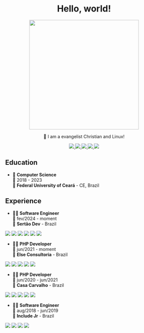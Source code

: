 <h1 align="center">Hello, world!</h1>

<p align="center">
  <a href="#">
    <img src="https://github-readme-stats.vercel.app/api?username=henriquelopeslima&show_icons=true&count_private=true&theme=dark" width="350">
  </a>
</p>

<p align="center">
  📖 I am a evangelist Christian and Linux!
</p>

<p align="center">
    <a href="https://github.com/henriquelopeslima">
        <img src="https://img.shields.io/badge/-Github-000?style=flat-square&logo=Github&logoColor=white&link=https://github.com/henriquelopeslima">
    </a>
    <a href="https://www.linkedin.com/in/henrique-lopes-lima/">
        <img src="https://img.shields.io/badge/-LinkedIn-blue?style=flat-square&logo=Linkedin&logoColor=white&link=https://www.linkedin.com/in/henriquelopeslima/">
    </a>
    <a href="mailto:henriquelopeslima.hll@gmail.com">
        <img src="https://img.shields.io/badge/-Gmail-c14438?style=flat-square&logo=Gmail&logoColor=white&link=mailto:henriquelopeslima@gmail.com">
    </a>
    <a href="https://medium.com/@henriquelopeslima">
        <img src="https://img.shields.io/badge/-Medium-134544?style=flat-square&labelColor=134544&logo=medium&logoColor=white&link=https://www.medium.com/@henriquelopeslima">
    </a>
    <a href="https://twitter.com/h3nr1qu3l1m4">
        <imm src="https://img.shields.io/badge/-Twitter-1ca0f1?style=flat-square&labelColor=1ca0f1&logo=twitter&logoColor=white&link=https://twitter.com/h3nr1qu3l1m4">
    </a>
    <a href="https://www.instagram.com/henriquelopeslima/">
        <img src="https://img.shields.io/badge/-Instagram-C13584?style=flat-square&labelColor=C13584&logo=instagram&logoColor=white&link=https://www.instagram.com/henriquelopeslima/">
    </a>
</p>


## Education

- 📖 **Computer Science**\
📆 2018 - 2023\
📍 **Federal University of Ceará** - CE, Brazil

## Experience


- 👨‍💻 **Software Engineer**\
📆 fev/2024 - moment\
📍 **Sertão Dev** - Brazil

<p>
<img src="https://img.shields.io/badge/PHP-777BB4?style=flat-square&logo=php&logoColor=white"/>
<img src="https://img.shields.io/badge/Symfony-000000?style=flat-square&logo=Symfony&logoColor=white"/>
<img src="https://img.shields.io/badge/Docker-3498DB?style=flat-square&logo=docker&logoColor=white"/>
<img src="https://img.shields.io/badge/PostgreSQL-316192?style=flat-square&logo=postgresql&logoColor=white"/>
<img src="https://img.shields.io/badge/MongoDB-4EA94B?style=flat-square&logo=gitlab&logoColor=white"/>
<img src="https://img.shields.io/badge/Github-181717?style=flat-square&logo=github&logoColor=white" />

</p>    

- 👨‍💻 **PHP Developer**\
📆 jun/2021 - moment\
📍 **Else Consultoria** - Brazil

<p>
<img src="https://img.shields.io/badge/PHP-777BB4?style=flat-square&logo=php&logoColor=white"/>
<img src="https://img.shields.io/badge/Symfony-000000?style=flat-square&logo=Symfony&logoColor=white"/>
<img src="https://img.shields.io/badge/Docker-3498DB?style=flat-square&logo=docker&logoColor=white"/>
<img src="https://img.shields.io/badge/PostgreSQL-316192?style=flat-square&logo=postgresql&logoColor=white"/>
<img src="https://img.shields.io/badge/GitLab-330F63?style=flat-square&logo=gitlab&logoColor=white"/>
</p>    

- 👨‍💻 **PHP Developer**\
📆 jun/2020 - jun/2021\
📍 **Casa Carvalho** - Brazil

<p>
<img src="https://img.shields.io/badge/PHP-777BB4?style=flat-square&logo=php&logoColor=white"/>
<img src="https://img.shields.io/badge/Laravel-FF2D20?style=flat-square&logo=laravel&logoColor=white"/>
<img src="https://img.shields.io/badge/Codeigniter-EF4223?style=flat-square&logo=codeigniter&logoColor=white"/>
<img src="https://img.shields.io/badge/Figma-F24E1E?style=flat-square&logo=figma&logoColor=white"/>
<img src="https://img.shields.io/badge/Vue.js-35495E?style=flat-squar&logo=vuedotjs&logoColor=4FC08D"/>
</p>    


- 👨‍💻 **Software Engineer**\
📆 aug/2018 - jun/2019\
📍 **Include Jr** - Brazil

<p>
<img src="https://img.shields.io/badge/html5-E34F26?style=flat-square&logo=html5&logoColor=white" />
<img src="https://img.shields.io/badge/css3-1572B6?style=flat-square&logo=css3&logoColor=white" />
<img src="https://img.shields.io/badge/bootstrap-563D7C?style=flat-square&logo=bootstrap&logoColor=white"/>
<img src="https://img.shields.io/badge/Github-181717?style=flat-square&logo=github&logoColor=white" />
</p>    

<!--## Skills

<img align="right" src="https://img.shields.io/badge/(My)SQL-4479A1?logo=mysql&logoColor=white" />
<img align="right" src="https://img.shields.io/badge/BASH-4EAA25?logo=gnu-bash&logoColor=white" />
<img align="right" src="https://img.shields.io/badge/PHP-777BB4?logo=php&logoColor=white" />
<img align="right" src="https://img.shields.io/badge/Go-00ADD8?logo=go&logoColor=white" />
<img align="right" src="https://img.shields.io/badge/Python-3776AB?logo=python&logoColor=white" />
<img align="right" src="https://img.shields.io/badge/C Sharp-239120?logo=c-sharp&logoColor=white" />
<img align="right" src="https://img.shields.io/badge/C++-00599C?logo=c%2B%2B&logoColor=white" />
<img align="right" src="https://img.shields.io/badge/C-A8B9CC?logo=c&logoColor=white" />

**Programming**

<img align="right" src="https://img.shields.io/badge/Arch-1793D1?logo=arch-linux&logoColor=white" />
<img align="right" src="https://img.shields.io/badge/Fedora-294172?logo=fedora&logoColor=white" />
<img align="right" src="https://img.shields.io/badge/Debian-A81D33?logo=debian&logoColor=white" />
<img align="right" src="https://img.shields.io/badge/Ubuntu-E95420?logo=ubuntu&logoColor=white" />
<img align="right" src="https://img.shields.io/badge/Windows-0078D6?logo=windows&logoColor=white" />

**Operating Systems**

<img align="right" src="https://img.shields.io/badge/English-B2-blue?logo=data:image/svg%2bxml;base64,PHN2ZyB4bWxucz0iaHR0cDovL3d3dy53My5vcmcvMjAwMC9zdmciIGlkPSJmbGFnLWljb24tY3NzLWdiLWVuZyIgdmlld0JveD0iMCAwIDY0MCA0ODAiPgogIDxwYXRoIGZpbGw9IiNmZmYiIGQ9Ik0wIDBoNjQwdjQ4MEgweiIvPgogIDxwYXRoIGZpbGw9IiNjZTExMjQiIGQ9Ik0yODEuNiAwaDc2Ljh2NDgwaC03Ni44eiIvPgogIDxwYXRoIGZpbGw9IiNjZTExMjQiIGQ9Ik0wIDIwMS42aDY0MHY3Ni44SDB6Ii8+Cjwvc3ZnPgo=" />
<img align="right" src="https://img.shields.io/badge/Italian-mother tongue-green?logo=data:image/svg%2bxml;base64,PHN2ZyB4bWxucz0iaHR0cDovL3d3dy53My5vcmcvMjAwMC9zdmciIGlkPSJmbGFnLWljb24tY3NzLWl0IiB2aWV3Qm94PSIwIDAgNjQwIDQ4MCI+DQogIDxnIGZpbGwtcnVsZT0iZXZlbm9kZCIgc3Ryb2tlLXdpZHRoPSIxcHQiPg0KICAgIDxwYXRoIGZpbGw9IiNmZmYiIGQ9Ik0wIDBoNjQwdjQ4MEgweiIvPg0KICAgIDxwYXRoIGZpbGw9IiMwMDkyNDYiIGQ9Ik0wIDBoMjEzLjN2NDgwSDB6Ii8+DQogICAgPHBhdGggZmlsbD0iI2NlMmIzNyIgZD0iTTQyNi43IDBINjQwdjQ4MEg0MjYuN3oiLz4NCiAgPC9nPg0KPC9zdmc+" />

-->
